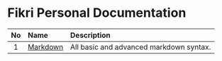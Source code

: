 # Fikri Personal Documentation

| No | Name | Description |
| :---: | :--- | :--- |
| 1 | [Markdown](Markdown.md) | All basic and advanced markdown syntax. |